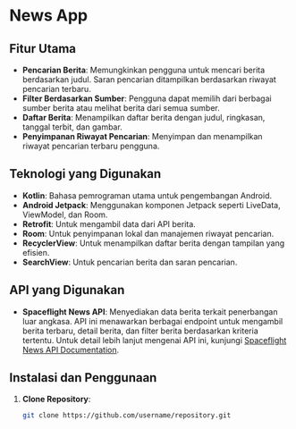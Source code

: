 # News App

## Fitur Utama

- **Pencarian Berita**: Memungkinkan pengguna untuk mencari berita berdasarkan judul. Saran pencarian ditampilkan berdasarkan riwayat pencarian terbaru.
- **Filter Berdasarkan Sumber**: Pengguna dapat memilih dari berbagai sumber berita atau melihat berita dari semua sumber.
- **Daftar Berita**: Menampilkan daftar berita dengan judul, ringkasan, tanggal terbit, dan gambar.
- **Penyimpanan Riwayat Pencarian**: Menyimpan dan menampilkan riwayat pencarian terbaru pengguna.
 

## Teknologi yang Digunakan

- **Kotlin**: Bahasa pemrograman utama untuk pengembangan Android.
- **Android Jetpack**: Menggunakan komponen Jetpack seperti LiveData, ViewModel, dan Room.
- **Retrofit**: Untuk mengambil data dari API berita.
- **Room**: Untuk penyimpanan lokal dan manajemen riwayat pencarian.
- **RecyclerView**: Untuk menampilkan daftar berita dengan tampilan yang efisien.
- **SearchView**: Untuk pencarian berita dan saran pencarian.

## API yang Digunakan

- **Spaceflight News API**: Menyediakan data berita terkait penerbangan luar angkasa. API ini menawarkan berbagai endpoint untuk mengambil berita terbaru, detail berita, dan filter berita berdasarkan kriteria tertentu. Untuk detail lebih lanjut mengenai API ini, kunjungi [Spaceflight News API Documentation](https://api.spaceflightnewsapi.net/v4/docs/).

## Instalasi dan Penggunaan

1. **Clone Repository**: 
   ```bash
   git clone https://github.com/username/repository.git
